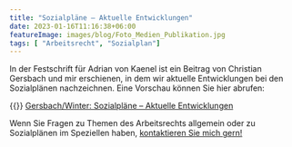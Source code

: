```yaml
---
title: "Sozialpläne – Aktuelle Entwicklungen"
date: 2023-01-16T11:16:38+06:00
featureImage: images/blog/Foto_Medien_Publikation.jpg
tags: [ "Arbeitsrecht", "Sozialplan"]
---
```


In der Festschrift für Adrian von Kaenel ist ein Beitrag von Christian Gersbach und mir erschienen,
in dem wir aktuelle Entwicklungen bei den Sozialplänen nachzeichnen. Eine Vorschau können Sie hier
abrufen:

{{<icon class="fa fa-envelope">}}&nbsp;[Gersbach/Winter: Sozialpläne – Aktuelle Entwicklungen](../../documents/12_FS_von_Kaenel_GERSBACH_WINTER_Vorschau.pdf)

Wenn Sie Fragen zu Themen des Arbeitsrechts allgemein oder zu Sozialplänen im Speziellen haben, [kontaktieren Sie mich gern!](../../#contact) 
